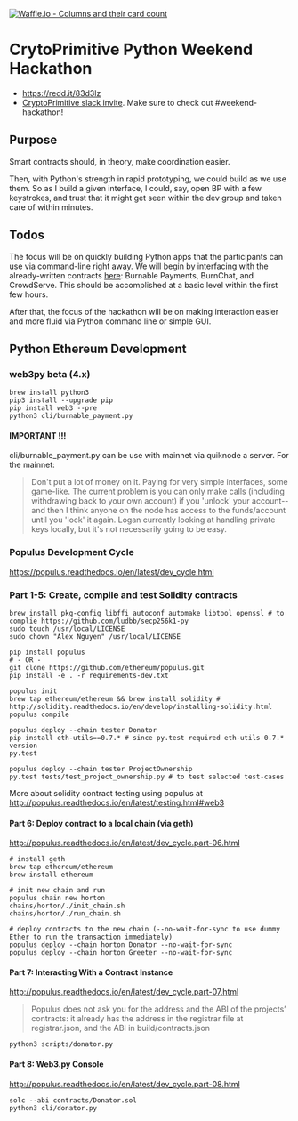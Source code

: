 [![Waffle.io - Columns and their card count](https://badge.waffle.io/tamedu/pyhackathon.png?columns=all)](https://waffle.io/tamedu/pyhackathon?utm_source=badge)
# CrytoPrimitive Python Weekend Hackathon
*   https://redd.it/83d3lz
*   [CryptoPrimitive slack invite](https://cp-hackathon-invite.herokuapp.com/). Make sure to check out #weekend-hackathon!

## Purpose
Smart contracts should, in theory, make coordination easier.

Then, with Python's strength in rapid prototyping, we could build as we use them. So as I build a given interface, I could, say, open BP with a few keystrokes, and trust that it might get seen within the dev group and taken care of within minutes.

## Todos
The focus will be on quickly building Python apps that the participants can use via command-line right away. We will begin by interfacing with the already-written contracts [here](https://github.com/cryptoprimitive/contracts): Burnable Payments, BurnChat, and CrowdServe. This should be accomplished at a basic level within the first few hours.

After that, the focus of the hackathon will be on making interaction easier and more fluid via Python command line or simple GUI.

## Python Ethereum Development

### web3py **beta** (4.x)
```
brew install python3
pip3 install --upgrade pip
pip install web3 --pre
python3 cli/burnable_payment.py
```

#### IMPORTANT !!!
cli/burnable_payment.py can be use with mainnet via quiknode a server. For the mainnet:
> Don't put a lot of money on it. Paying for very simple interfaces, some game-like.
> The current problem is you can only make calls (including withdrawing back to your own account)
> if you 'unlock' your account--and then I think
> anyone on the node has access to the funds/account until you 'lock' it again.
> Logan currently looking at handling private keys locally, but it's not necessarily going to be easy.


### Populus Development Cycle
https://populus.readthedocs.io/en/latest/dev_cycle.html
### Part 1-5: Create, compile and test Solidity contracts

```
brew install pkg-config libffi autoconf automake libtool openssl # to complie https://github.com/ludbb/secp256k1-py
sudo touch /usr/local/LICENSE
sudo chown "Alex Nguyen" /usr/local/LICENSE

pip install populus
# - OR -
git clone https://github.com/ethereum/populus.git
pip install -e . -r requirements-dev.txt

populus init
brew tap ethereum/ethereum && brew install solidity # http://solidity.readthedocs.io/en/develop/installing-solidity.html
populus compile

populus deploy --chain tester Donator
pip install eth-utils==0.7.* # since py.test required eth-utils 0.7.* version
py.test

populus deploy --chain tester ProjectOwnership
py.test tests/test_project_ownership.py # to test selected test-cases
```

More about solidity contract testing using populus at http://populus.readthedocs.io/en/latest/testing.html#web3

#### Part 6: Deploy contract to a local chain (via geth)
http://populus.readthedocs.io/en/latest/dev_cycle.part-06.html
```
# install geth
brew tap ethereum/ethereum
brew install ethereum

# init new chain and run
populus chain new horton
chains/horton/./init_chain.sh
chains/horton/./run_chain.sh

# deploy contracts to the new chain (--no-wait-for-sync to use dummy Ether to run the transaction immediately)
populus deploy --chain horton Donator --no-wait-for-sync
populus deploy --chain horton Greeter --no-wait-for-sync
```

#### Part 7: Interacting With a Contract Instance
http://populus.readthedocs.io/en/latest/dev_cycle.part-07.html

> Populus does not ask you for the address and the ABI of the projects’ contracts: it already has the address in the registrar file at registrar.json, and the ABI in build/contracts.json

```
python3 scripts/donator.py
```

#### Part 8: Web3.py Console
http://populus.readthedocs.io/en/latest/dev_cycle.part-08.html

```
solc --abi contracts/Donator.sol
python3 cli/donator.py
```
